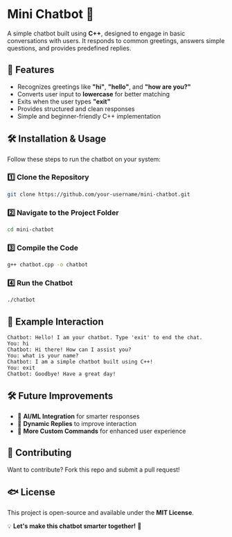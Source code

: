 # Mini Chatbot 🤖  

A simple chatbot built using **C++**, designed to engage in basic conversations with users. It responds to common greetings, answers simple questions, and provides predefined replies.  

## 🚀 Features  
- Recognizes greetings like **"hi"**, **"hello"**, and **"how are you?"**  
- Converts user input to **lowercase** for better matching  
- Exits when the user types **"exit"**  
- Provides structured and clean responses  
- Simple and beginner-friendly C++ implementation  

## 🛠️ Installation & Usage  
Follow these steps to run the chatbot on your system:  

### 1️⃣ Clone the Repository  
```sh
git clone https://github.com/your-username/mini-chatbot.git
```

### 2️⃣ Navigate to the Project Folder  
```sh
cd mini-chatbot
```

### 3️⃣ Compile the Code  
```sh
g++ chatbot.cpp -o chatbot
```

### 4️⃣ Run the Chatbot  
```sh
./chatbot
```

## 📝 Example Interaction  
```
Chatbot: Hello! I am your chatbot. Type 'exit' to end the chat.
You: hi
Chatbot: Hi there! How can I assist you?
You: what is your name?
Chatbot: I am a simple chatbot built using C++!
You: exit
Chatbot: Goodbye! Have a great day!
```

## 🛠️ Future Improvements  
- 🔹 **AI/ML Integration** for smarter responses  
- 🔹 **Dynamic Replies** to improve interaction  
- 🔹 **More Custom Commands** for enhanced user experience  

## 🤝 Contributing  
Want to contribute? Fork this repo and submit a pull request!  

## 🐟 License  
This project is open-source and available under the **MIT License**.  

💡 **Let's make this chatbot smarter together!** 🚀



